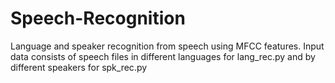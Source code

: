 # Speech-Recognition
Language and speaker recognition from speech using MFCC features.
Input data consists of speech files in different languages for lang_rec.py and by different speakers for spk_rec.py
